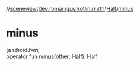 //[sceneview](../../../index.md)/[dev.romainguy.kotlin.math](../index.md)/[Half](index.md)/[minus](minus.md)

# minus

[androidJvm]\
operator fun [minus](minus.md)(other: [Half](index.md)): [Half](index.md)
